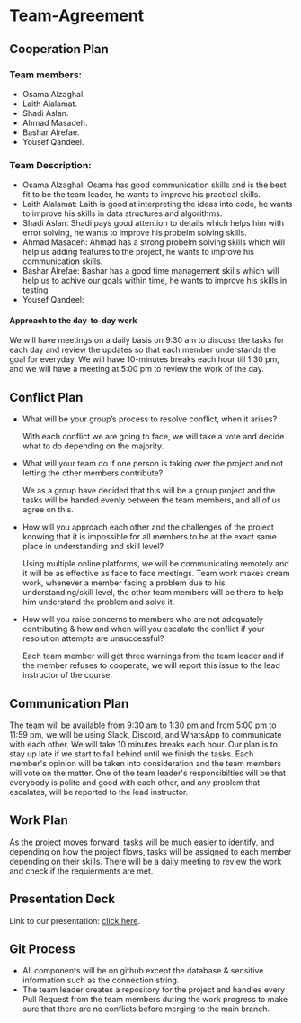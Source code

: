 # Team-Agreement
## Cooperation Plan
### Team members:
+ Osama Alzaghal.
+ Laith Alalamat.
+ Shadi Aslan.
+ Ahmad Masadeh.
+ Bashar Alrefae.
+ Yousef Qandeel.

### Team Description:
+ Osama Alzaghal: Osama has good communication skills and is the best fit to be the team leader, he wants to improve his practical skills.
+ Laith Alalamat: Laith is good at interpreting the ideas into code, he wants to improve his skills in data structures and algorithms.
+ Shadi Aslan: Shadi pays good attention to details which helps him with error solving, he wants to improve his probelm solving skills.
+ Ahmad Masadeh: Ahmad has a strong probelm solving skills which will help us adding features to the project, he wants to improve his communication skills.
+ Bashar Alrefae: Bashar has a good time management skills which will help us to achive our goals within time, he wants to improve his skills in testing.
+ Yousef Qandeel: 

#### Approach to the day-to-day work
We will have meetings on a daily basis on 9:30 am to discuss the tasks for each day and review the updates so that each member understands the goal for everyday. We will have 10-minutes breaks each hour till 1:30 pm, and we will have a meeting at 5:00 pm to review the work of the day.

## Conflict Plan
+ What will be your group’s process to resolve conflict, when it arises?

	With each conflict we are going to face, we will take a vote and decide what to do depending on the majority.
	
+ What will your team do if one person is taking over the project and not letting the other members contribute?

	We as a group have decided that this will be a group project and the tasks will be handed evenly between the team members, and all of us agree on this.
	
+ How will you approach each other and the challenges of the project knowing that it is impossible for all members to be at the exact same place in understanding and skill level?

	Using multiple online platforms, we will be communicating remotely and it will be as effective as face to face meetings. Team work makes dream work, whenever a member facing a problem due to his understanding/skill level, the other team members will be there to help him understand the problem and solve it. 

+ How will you raise concerns to members who are not adequately contributing & how and when will you escalate the conflict if your resolution attempts are unsuccessful?
	
	Each team member will get three warnings from the team leader and if the member refuses to cooperate, we will report this issue to the lead instructor of the course.
	
## Communication Plan
The team will be available from 9:30 am to 1:30 pm and from 5:00 pm to 11:59 pm, we will be using Slack, Discord, and WhatsApp to communicate with each other. We will take 10 minutes breaks each hour. Our plan is to stay up late if we start to fall behind until we finish the tasks. Each member's opinion will be taken into consideration and the team members will vote on the matter. One of the team leader's responsibilties will be that everybody is polite and good with each other, and any problem that escalates, will be reported to the lead instructor.

## Work Plan
As the project moves forward, tasks will be much easier to identify, and depending on how the project flows, tasks will be assigned to each member depending on their skills. There will be a daily meeting to review the work and check if the requierments are met. 

## Presentation Deck
Link to our presentation: [click here](https://docs.google.com/presentation/d/1KqrcAxOtlLbhG8U26eGXzzjTl9c6V146zGKAMvm1vhw/edit?usp=sharing).


## Git Process
+ All components will be on github except the database & sensitive information such as the connection string. 
+ The team leader creates a repository for the project and handles every Pull Request from the team members during the work progress to make sure that there are no conflicts before merging to the main branch.


